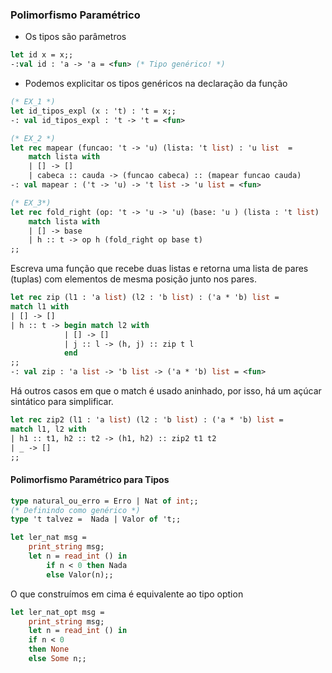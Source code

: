 ### Polimorfismo Paramétrico
- Os tipos são parâmetros 
```ocaml
let id x = x;;
-:val id : 'a -> 'a = <fun> (* Tipo genérico! *)
``` 
- Podemos explicitar os tipos genéricos na declaração da função
```ocaml
(* EX_1 *)
let id_tipos_expl (x : 't) : 't = x;;
-: val id_tipos_expl : 't -> 't = <fun>

(* EX_2 *)
let rec mapear (funcao: 't -> 'u) (lista: 't list) : 'u list  =
    match lista with
    | [] -> []
    | cabeca :: cauda -> (funcao cabeca) :: (mapear funcao cauda)
-: val mapear : ('t -> 'u) -> 't list -> 'u list = <fun>

(* EX_3*)
let rec fold_right (op: 't -> 'u -> 'u) (base: 'u ) (lista : 't list) : 'u =
	match lista with 
	| [] -> base 
	| h :: t -> op h (fold_right op base t)
;;

```


Escreva uma função que recebe duas listas e retorna uma lista de pares (tuplas) com elementos de mesma posição junto nos pares. 
```ocaml
let rec zip (l1 : 'a list) (l2 : 'b list) : ('a * 'b) list = 
match l1 with 
| [] -> []
| h :: t -> begin match l2 with 
            | [] -> []
            | j :: l -> (h, j) :: zip t l 
            end
;;
-: val zip : 'a list -> 'b list -> ('a * 'b) list = <fun>
```

Há outros casos em que o match é usado aninhado, por isso, há um açúcar sintático para simplificar.

```ocaml 
let rec zip2 (l1 : 'a list) (l2 : 'b list) : ('a * 'b) list = 
match l1, l2 with 
| h1 :: t1, h2 :: t2 -> (h1, h2) :: zip2 t1 t2
| _ -> []
;;
```

#### Polimorfismo Paramétrico para Tipos 
```ocaml
type natural_ou_erro = Erro | Nat of int;;
(* Definindo como genérico *)
type 't talvez =  Nada | Valor of 't;; 

let ler_nat msg = 
	print_string msg; 
	let n = read_int () in 
		if n < 0 then Nada 
		else Valor(n);;
```

O que construímos em cima é equivalente ao tipo option
```ocaml
let ler_nat_opt msg = 
	print_string msg;
	let n = read_int () in 
	if n < 0 
	then None
	else Some n;;
```
